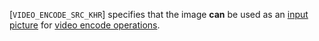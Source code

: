 [`VIDEO_ENCODE_SRC_KHR`] specifies that the image
 **can**  be used as an [input picture](https://www.khronos.org/registry/vulkan/specs/1.3-extensions/html/vkspec.html#input-encode-picture) for
[video encode operations](https://www.khronos.org/registry/vulkan/specs/1.3-extensions/html/vkspec.html#video-encode-operations).